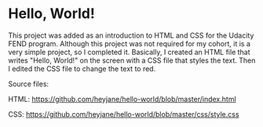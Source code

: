 # Hello, World!
This project was added as an introduction to HTML and CSS for the Udacity FEND program.
Although this project was not required for my cohort, it is a very simple project, so 
I completed it.  Basically, I created an HTML file that writes "Hello, World!" on the 
screen with a CSS file that styles the text.  Then I edited the CSS file to change
the text to red.

Source files:

HTML: <a href="https://github.com/heyjane/hello-world/blob/master/index.html">https://github.com/heyjane/hello-world/blob/master/index.html</a>

CSS: <a href="https://github.com/heyjane/hello-world/blob/master/css/style.css">https://github.com/heyjane/hello-world/blob/master/css/style.css</a>
